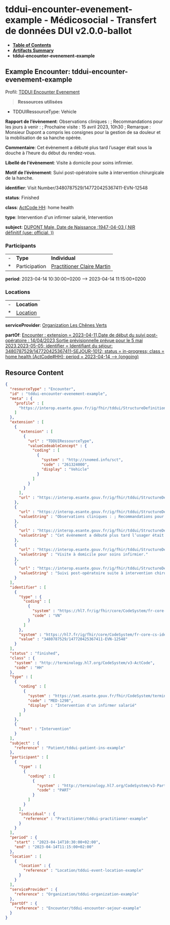 # tddui-encounter-evenement-example - Médicosocial - Transfert de données DUI v2.0.0-ballot

* [**Table of Contents**](toc.md)
* [**Artifacts Summary**](artifacts.md)
* **tddui-encounter-evenement-example**

## Example Encounter: tddui-encounter-evenement-example

Profil: [TDDUI Encounter Evenement](StructureDefinition-tddui-encounter-evenement.md)

> **Ressources utilisées**
* TDDUIRessourceType: Vehicle

**Rapport de l’évènement**: Observations cliniques : ; Recommandations pour les jours à venir : ; Prochaine visite : 15 avril 2023, 10h30 ; Remarque : Monsieur Dupont a compris les consignes pour la gestion de sa douleur et la mobilisation de sa hanche opérée.

**Commentaire**: Cet évènement a débuté plus tard l’usager était sous la douche à l’heure du début du rendez-vous.

**Libellé de l'évènement**: Visite à domicile pour soins infirmier.

**Motif de l’évènement**: Suivi post-opératoire suite à intervention chirurgicale de la hanche.

**identifier**: Visit Number/3480787529/147720425367411-EVN-12548

**status**: Finished

**class**: [ActCode HH](http://terminology.hl7.org/6.5.0/CodeSystem-v3-ActCode.html#v3-ActCode-HH): home health

**type**: Intervention d'un infirmer salarié, Intervention

**subject**: [DUPONT Male, Date de Naissance :1947-04-03 ( NIR définitif (use: official, ))](Patient-tddui-patient-ins-example.md)

### Participants

| | | |
| :--- | :--- | :--- |
| - | **Type** | **Individual** |
| * | Participation | [Practitioner Claire Martin](Practitioner-tddui-practitioner-example.md) |

**period**: 2023-04-14 10:30:00+0200 --> 2023-04-14 11:15:00+0200

### Locations

| | |
| :--- | :--- |
| - | **Location** |
| * | [Location](Location-tddui-event-location-example.md) |

**serviceProvider**: [Organization Les Chênes Verts](Organization-tddui-organization-example.md)

**partOf**: [Encounter : extension = 2023-04-11,Date de début du suivi post-opératoire : 14/04/2023,Sortie prévisionnelle prévue pour le 5 mai 2023,2023-05-05; identifier = Identifiant du séjour: 3480787529/147720425367411-SEJOUR-1012; status = in-progress; class = home health (ActCode#HH); period = 2023-04-14 --> (ongoing)](Encounter-tddui-encounter-sejour-example.md)



## Resource Content

```json
{
  "resourceType" : "Encounter",
  "id" : "tddui-encounter-evenement-example",
  "meta" : {
    "profile" : [
      "https://interop.esante.gouv.fr/ig/fhir/tddui/StructureDefinition/tddui-encounter-evenement"
    ]
  },
  "extension" : [
    {
      "extension" : [
        {
          "url" : "TDDUIRessourceType",
          "valueCodeableConcept" : {
            "coding" : [
              {
                "system" : "http://snomed.info/sct",
                "code" : "261324000",
                "display" : "Vehicle"
              }
            ]
          }
        }
      ],
      "url" : "https://interop.esante.gouv.fr/ig/fhir/tddui/StructureDefinition/tddui-ressources-used"
    },
    {
      "url" : "https://interop.esante.gouv.fr/ig/fhir/tddui/StructureDefinition/tddui-event-report",
      "valueString" : "Observations cliniques : ; Recommandations pour les jours à venir : ; Prochaine visite : 15 avril 2023, 10h30 ; Remarque : Monsieur Dupont a compris les consignes pour la gestion de sa douleur et la mobilisation de sa hanche opérée."
    },
    {
      "url" : "https://interop.esante.gouv.fr/ig/fhir/tddui/StructureDefinition/tddui-comment",
      "valueString" : "Cet évènement a débuté plus tard l’usager était sous la douche à l’heure du début du rendez-vous."
    },
    {
      "url" : "https://interop.esante.gouv.fr/ig/fhir/tddui/StructureDefinition/tddui-event-label",
      "valueString" : "Visite à domicile pour soins infirmier."
    },
    {
      "url" : "https://interop.esante.gouv.fr/ig/fhir/tddui/StructureDefinition/tddui-event-reason",
      "valueString" : "Suivi post-opératoire suite à intervention chirurgicale de la hanche."
    }
  ],
  "identifier" : [
    {
      "type" : {
        "coding" : [
          {
            "system" : "https://hl7.fr/ig/fhir/core/CodeSystem/fr-core-cs-identifier-type",
            "code" : "VN"
          }
        ]
      },
      "system" : "https://hl7.fr/ig/fhir/core/CodeSystem/fr-core-cs-identifier-type",
      "value" : "3480787529/147720425367411-EVN-12548"
    }
  ],
  "status" : "finished",
  "class" : {
    "system" : "http://terminology.hl7.org/CodeSystem/v3-ActCode",
    "code" : "HH"
  },
  "type" : [
    {
      "coding" : [
        {
          "system" : "https://smt.esante.gouv.fr/fhir/CodeSystem/terminologie-cisis",
          "code" : "MED-1298",
          "display" : "Intervention d'un infirmer salarié"
        }
      ]
    },
    {
      "text" : "Intervention"
    }
  ],
  "subject" : {
    "reference" : "Patient/tddui-patient-ins-example"
  },
  "participant" : [
    {
      "type" : [
        {
          "coding" : [
            {
              "system" : "http://terminology.hl7.org/CodeSystem/v3-ParticipationType",
              "code" : "PART"
            }
          ]
        }
      ],
      "individual" : {
        "reference" : "Practitioner/tddui-practitioner-example"
      }
    }
  ],
  "period" : {
    "start" : "2023-04-14T10:30:00+02:00",
    "end" : "2023-04-14T11:15:00+02:00"
  },
  "location" : [
    {
      "location" : {
        "reference" : "Location/tddui-event-location-example"
      }
    }
  ],
  "serviceProvider" : {
    "reference" : "Organization/tddui-organization-example"
  },
  "partOf" : {
    "reference" : "Encounter/tddui-encounter-sejour-example"
  }
}

```
